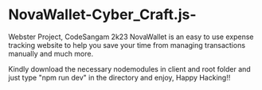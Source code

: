 # NovaWallet-Cyber_Craft.js-
Webster Project, CodeSangam 2k23
NovaWallet is an easy to use expense tracking website to help you save your time from managing transactions manually and much more.

Kindly download the necessary nodemodules in client and root folder and just type "npm run dev" in the directory and enjoy, Happy Hacking!!